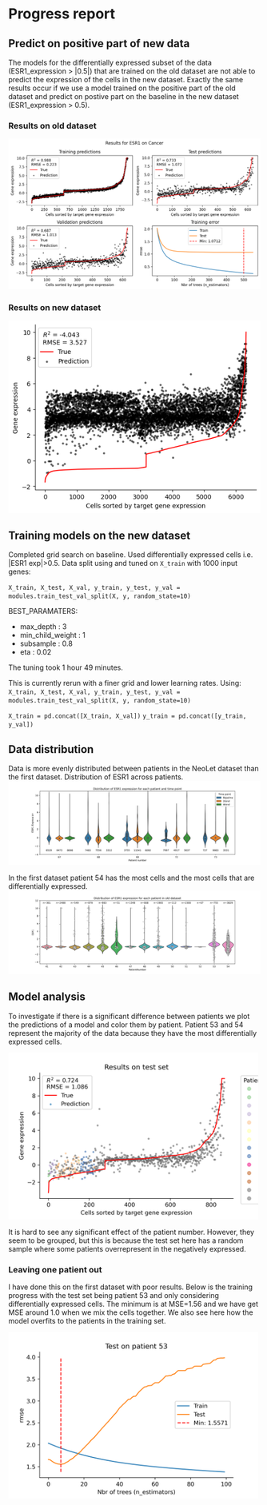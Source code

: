 # Progress report


## Predict on positive part of new data
The models for the differentially expressed subset of the data (ESR1_expression > |0.5|) that are trained on the old dataset are not able to predict the expression of the cells in the new dataset. Exactly the same results occur if we use a model trained on the positive part of the old dataset and predict on postive part on the baseline in the new dataset (ESR1_expression > 0.5). 

### Results on old dataset
![ESR1 results on old dataset](plots/ESR1_results.png)
### Results on new dataset
![ESR1 results on new dataset](plots/results_new_baseline_diff_exp.png)


## Training models on the new dataset
Completed grid search on baseline. Used differentially expressed cells i.e. |ESR1 exp|>0.5. 
Data split using and tuned on `X_train` with 1000 input genes: 

`X_train, X_test, X_val, y_train, y_test, y_val = modules.train_test_val_split(X, y, random_state=10)`

BEST_PARAMATERS:
- max_depth  :  3
- min_child_weight  :  1
- subsample  :  0.8
- eta  :  0.02

The tuning took 1 hour 49  minutes.

This is currently rerun with a finer grid and lower learning rates.
Using: 
`X_train, X_test, X_val, y_train, y_test, y_val = modules.train_test_val_split(X, y, random_state=10)`

`X_train = pd.concat([X_train, X_val])`
`y_train = pd.concat([y_train, y_val])`


## Data distribution
Data is more evenly distributed between patients in the NeoLet dataset than the first dataset. 
Distribution of ESR1 across patients. 
![ESR1 distribution new dataset](plots/violin_NeoLet.png)

In the first dataset patient 54 has the most cells and the most cells that are differentially expressed.
![ESR1 distribution new dataset](plots/violin_oldset.png)

## Model analysis

To investigate if there is a significant difference between patients we plot the predictions of a model and color them by patient. Patient 53 and 54 represent the majority of the data because they have the most differentially expressed cells.

<img src="plots/colored_pred_test.png" alt="drawing" width="500"/>

It is hard to see any significant effect of the patient number. However, they seem to be grouped, but this is because the test set here has a random sample where some patients overrepresent in the negatively expressed.


### Leaving one patient out
I have done this on the first dataset with poor results. Below is the training progress with the test set being patient 53 and only considering differentially expressed cells. The minimum is at MSE=1.56 and we have get MSE around 1.0 when we mix the cells together. We also see here how the model overfits to the patients in the training set. 

<img src="plots/train_prog_pn53.png" alt="drawing" width="500"/>